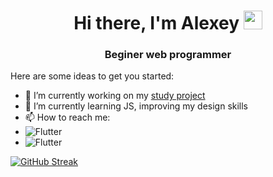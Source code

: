 <h1 align="center">Hi there, I'm Alexey 
<img src="https://github.com/blackcater/blackcater/raw/main/images/Hi.gif" height="30"/></h1>
<h3 align="center">Beginer web programmer</h3>

Here are some ideas to get you started:

- 🔭 I’m currently working on my <a href="https://github.com/Gjils/Barett">study project</a>
- 🌱 I’m currently learning JS, improving my design skills
- 📫 How to reach me: 
- ![Flutter](https://img.shields.io/badge/Telergam-@Gjils-1E90FF?style=flat&logo=telegram)
- ![Flutter](https://img.shields.io/badge/Spotify-gicha_enjoyer-3CB371?style=flat&logo=spotify)

[![GitHub Streak](https://github-readme-streak-stats.herokuapp.com/?user=Gjils)](https://git.io/streak-stats)
